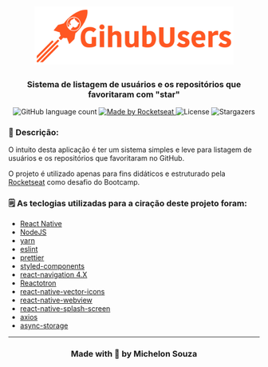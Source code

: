 <h1 align="center">
  <img src="/.github/logo-github-users.png" width="400" />
</h1>

<h3 align="center">
  Sistema de listagem de usuários e os repositórios que favoritaram com "star"
</h3>

<p align="center">
  <img alt="GitHub language count" src="https://img.shields.io/github/languages/count/michelonsouza/rocketseat-desafio-06?color=%23ff5722">

  <a href="https://github.com/michelonsouza">
    <img alt="Made by Rocketseat" src="https://img.shields.io/badge/made%20by-Michelon Souza-%23ff5722">
  </a>

  <img alt="License" src="https://img.shields.io/badge/license-MIT-%23ff5722">

  <img alt="Stargazers" src="https://img.shields.io/github/stars/michelonsouza/rocketseat-desafio-06?style=social">
</p>

<h3>📝 Descrição:</h3>
<p>
  O intuito desta aplicação é ter um sistema simples e leve para listagem de usuários e os repositórios que favoritaram no GitHub.
</p>
<p>
  O projeto é utilizado apenas para fins didáticos e estruturado pela <a href="https://rocketseat.com.br">Rocketseat</a> como desafio do Bootcamp.
</p>

<h3>🗒️ As teclogias utilizadas para a ciração deste projeto foram:</h3>

<ul>
  <li><a target="blank" rel="noopener noreferrer" href="https://facebook.github.io/react-native/">React Native</a></li>
  <li><a target="blank" rel="noopener noreferrer" href="https://nodejs.org/en/">NodeJS</a></li>
  <li><a target="blank" rel="noopener noreferrer" href="https://yarnpkg.com/">yarn</a></li>
  <li><a target="blank" rel="noopener noreferrer" href="https://eslint.org/">eslint</a></li>
  <li><a target="blank" rel="noopener noreferrer" href="https://prettier.io/">prettier</a></li>
  <li><a target="blank" rel="noopener noreferrer" href="https://styled-components.com/">styled-components</a></li>
  <li><a target="blank" rel="noopener noreferrer" href="https://reactnavigation.org/docs/en/4.x/getting-started.html">react-navigation 4.X</a></li>
  <li><a target="blank" rel="noopener noreferrer" href="https://github.com/infinitered/reactotron">Reactotron</a></li>
  <li><a target="blank" rel="noopener noreferrer" href="https://oblador.github.io/react-native-vector-icons/">react-native-vector-icons</a></li>
  <li><a target="blank" rel="noopener noreferrer" href="https://github.com/react-native-community/react-native-webview">react-native-webview</a></li>
  <li><a target="blank" rel="noopener noreferrer" href="https://www.npmjs.com/package/react-native-splash-screen">react-native-splash-screen</a></li>
  <li><a target="blank" rel="noopener noreferrer" href="https://github.com/axios/axios">axios</a></li>
  <li><a target="blank" rel="noopener noreferrer" href="https://github.com/react-native-community/async-storage">async-storage</a></li>
</ul>

<hr />
<h3 align="center">Made with 🖤 by Michelon Souza</h3>
